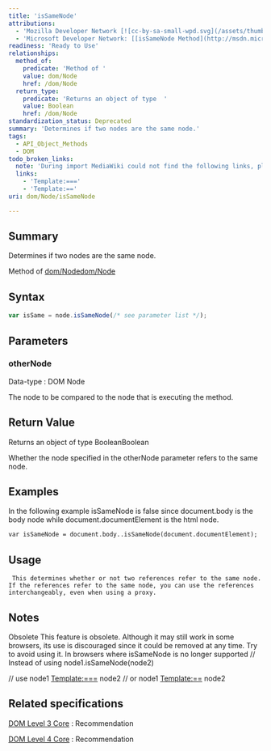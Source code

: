 ```yaml
---
title: 'isSameNode'
attributions:
  - 'Mozilla Developer Network [![cc-by-sa-small-wpd.svg](/assets/thumb/8/8c/cc-by-sa-small-wpd.svg/120px-cc-by-sa-small-wpd.svg.png)](http://creativecommons.org/licenses/by-sa/3.0/us/): [[Node.isSameNode](https://developer.mozilla.org/en-US/docs/Web/API/Node.isSameNode) Article]'
  - 'Microsoft Developer Network: [[isSameNode Method](http://msdn.microsoft.com/en-us/library/ie/ff975129(v=vs.85).aspx) Article]'
readiness: 'Ready to Use'
relationships:
  method_of:
    predicate: 'Method of '
    value: dom/Node
    href: /dom/Node
  return_type:
    predicate: 'Returns an object of type  '
    value: Boolean
    href: /dom/Node
standardization_status: Deprecated
summary: 'Determines if two nodes are the same node.'
tags:
  - API_Object_Methods
  - DOM
todo_broken_links:
  note: 'During import MediaWiki could not find the following links, please fix and adjust this list.'
  links:
    - 'Template:==='
    - 'Template:=='
uri: dom/Node/isSameNode

---
```

## Summary

Determines if two nodes are the same node.

Method of [dom/Node](/dom/Node)[dom/Node](/dom/Node)

## Syntax

``` js
var isSame = node.isSameNode(/* see parameter list */);
```

## Parameters

### otherNode

 Data-type
:   DOM Node

 The node to be compared to the node that is executing the method.

## Return Value

Returns an object of type BooleanBoolean

Whether the node specified in the otherNode parameter refers to the same node.

## Examples

In the following example isSameNode is false since document.body is the body node while document.documentElement is the html node.

``` html
var isSameNode = document.body..isSameNode(document.documentElement);
```

## Usage

     This determines whether or not two references refer to the same node.  If the references refer to the same node, you can use the references interchangeably, even when using a proxy.

## Notes

Obsolete This feature is obsolete. Although it may still work in some browsers, its use is discouraged since it could be removed at any time. Try to avoid using it. In browsers where isSameNode is no longer supported // Instead of using node1.isSameNode(node2)

// use node1 [Template:===](/w/index.php?title=Template:%3D%3D%3D&action=edit&redlink=1) node2 // or node1 [Template:==](/w/index.php?title=Template:%3D%3D&action=edit&redlink=1) node2

## Related specifications

[DOM Level 3 Core](http://www.w3.org/TR/DOM-Level-3-Core/)
:   Recommendation

[DOM Level 4 Core](http://www.w3.org/TR/domcore/)
:   Recommendation
